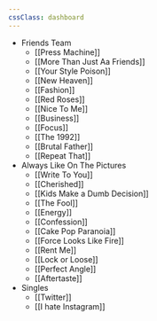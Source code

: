 ```yaml
---
cssClass: dashboard
---
```

- Friends Team
	- [[Press Machine]]
	- [[More Than Just Aa Friends]]
	- [[Your Style Poison]]
	- [[New Heaven]]
	- [[Fashion]]
	- [[Red Roses]]
	- [[Nice To Me]]
	- [[Business]]
	- [[Focus]]
	- [[The 1992]]
	- [[Brutal Father]]
	- [[Repeat That]]
- Always Like On The Pictures
	- [[Write To You]]
	- [[Cherished]]
	- [[Kids Make a Dumb Decision]]
	- [[The Fool]]
	- [[Energy]]
	- [[Confession]]
	- [[Cake Pop Paranoia]]
	- [[Force Looks Like Fire]]
	- [[Rent Me]]
	- [[Lock or Loose]]
	- [[Perfect Angle]]
	- [[Aftertaste]]
- Singles
	- [[Twitter]]
	- [[I hate Instagram]]
